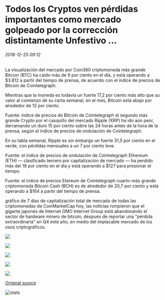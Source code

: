 # Todos los Cryptos ven pérdidas importantes como mercado golpeado por la corrección distintamente Unfestivo ...

###### 2018-12-25 09:12

La visualización del mercado por Coin360 criptomoneda más grande Bitcoin (BTC) ha caído más de 9 por ciento en el día, y está operando a $3.812 a partir del tiempo de prensa, de acuerdo con el índice de precios de Bitcoin de Cointelegraph.

Mientras que la moneda es todavía un fuerte 17,2 por ciento más alto que su valor al comienzo de su carta semanal, en el mes, Bitcoin está abajo por alrededor de 12 por ciento.

Fuente: índice de precios de Bitcoin de Cointelegraph el segundo más grande Crypto por el casquillo del mercado Ripple (XRP) ha ido aún peor, derramando un duro 15 por ciento sobre las 24 horas antes de la hora de la prensa, según el índice de precios de ondulación de Cointelegraph.

En su tabla semanal, Ripple es sin embargo un fuerte 31,5 por ciento en el verde, con pérdidas mensuales a un 7 por ciento leve.

Fuente: el índice de precios de ondulación de Cointelegraph Ethereum (ETH) — clasificado tercero por capitalización de mercado — ha perdido más del 18 por ciento en el día y está operando a $127 para presionar el tiempo.

Fuente: el índice de precios Etereum de Cointelegraph cuarto-más grande criptomoneda Bitcoin Cash (BCH) es de alrededor de 20,7 por ciento y está operando a $164 a partir del tiempo de prensa.

gráfico de 7 días de capitalización total de mercado de todas las criptomonedas de CoinMarketCap hoy, las noticias rompieron que el gigante japonés de Internet GMO Internet Group está abandonando el sector de hardware minero de bitcoin, después de reportar una "pérdida extraordinaria" en Q4 este año, en medio del implacable mercado de los osos criptográficos.

![](https://s3.cointelegraph.com/storage/uploads/view/af3f21d48fd3f15ae196cf219943604a.png)

![](https://s3.cointelegraph.com/storage/uploads/view/85263edf1c13bfc23aa8f5e30e46bb6e.png)

![](https://s3.cointelegraph.com/storage/uploads/view/0671feba80e3f1a354cbba16d89b7f7d.png)

![](https://s3.cointelegraph.com/storage/uploads/view/8a0a7dd96cdf34265f507269268c06eb.png)

![](https://s3.cointelegraph.com/storage/uploads/view/9b143367a2434f63b7ce4a605c61b675.png)

[Original source](https://cointelegraph.com/news/all-cryptos-see-major-losses-as-market-hit-by-distinctly-unfestive-correction)

![stats](https://c.statcounter.com/11760860/0/a89fa40b/1/ "stats")